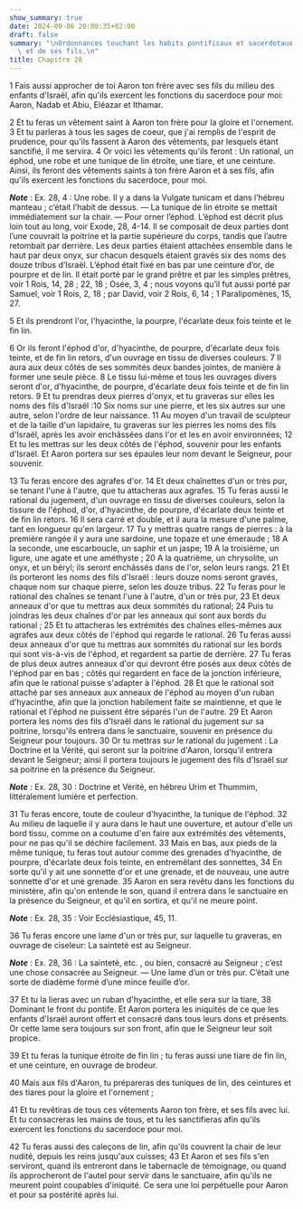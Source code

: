 ```yaml
---
show_summary: true
date: 2024-09-06 20:00:35+02:00
draft: false
summary: "\nOrdonnances touchant les habits pontificaux et sacerdotaux d\u2019Aaron\
  \ et de ses fils.\n"
title: Chapitre 28
---
```





1 Fais aussi approcher de toi Aaron ton frère avec ses fils du milieu des enfants d'Israël, afin qu'ils exercent les fonctions du sacerdoce pour moi: Aaron, Nadab et Abiu, Eléazar et Ithamar.


2 Et tu feras un vêtement saint à Aaron ton frère pour la gloire et l'ornement. 3 Et tu parleras à tous les sages de coeur, que j'ai remplis de l'esprit de prudence, pour qu'ils fassent à Aaron des vêtements, par lesquels étant sanctifié, il me servira. 4 Or voici les vêtements qu'ils feront : Un rational, un éphod, une robe et une tunique de lin étroite, une tiare, et une ceinture. Ainsi, ils feront des vêtements saints à ton frère Aaron et à ses fils, afin qu'ils exercent les fonctions du sacerdoce, pour moi.

***Note*** :  Ex. 28, 4 : Une robe. Il y a dans la Vulgate tunicam et dans l’hébreu manteau ; c’était l’habit de dessus. ― La tunique de lin étroite se mettait immédiatement sur la chair. ― Pour orner l’éphod. L’éphod est décrit plus loin tout au long, voir Exode, 28, 4-14. Il se composait de deux parties dont l’une couvrait la poitrine et la partie supérieure du corps, tandis que l’autre retombait par derrière. Les deux parties étaient attachées ensemble dans le haut par deux onyx, sur chacun desquels étaient gravés six des noms des douze tribus d’Israël. L’éphod était fixé en bas par une ceinture d’or, de pourpre et de lin. Il était porté par le grand prêtre et par les simples prêtres, voir 1 Rois, 14, 28 ; 22, 18 ; Osée, 3, 4 ; nous voyons qu’il fut aussi porté par Samuel, voir 1 Rois, 2, 18 ; par David, voir 2 Rois, 6, 14 ; 1 Paralipomènes, 15, 27.

5 Et ils prendront l'or, l'hyacinthe, la pourpre, l'écarlate deux fois teinte et le fin lin.


6 Or ils feront l'éphod d'or, d'hyacinthe, de pourpre, d'écarlate deux fois teinte, et de fin lin retors, d'un ouvrage en tissu de diverses couleurs. 7 Il aura aux deux côtés de ses sommités deux bandes jointes, de manière à former une seule pièce. 8 Le tissu lui-même et tous les ouvrages divers seront d'or, d'hyacinthe, de pourpre, d'écarlate deux fois teinte et de fin lin retors. 9 Et tu prendras deux pierres d'onyx, et tu graveras sur elles les noms des fils d'Israël :10 Six noms sur une pierre, et les six autres sur une autre, selon l'ordre de leur naissance. 11 Au moyen d'un travail de sculpteur et de la taille d'un lapidaire, tu graveras sur les pierres les noms des fils d'Israël, après les avoir enchâssées dans l'or et les en avoir environnées; 12 Et tu les mettras sur les deux côtés de l'éphod, souvenir pour les enfants d'Israël. Et Aaron portera sur ses épaules leur nom devant le Seigneur, pour souvenir.


13 Tu feras encore des agrafes d'or. 14 Et deux chaînettes d'un or très pur, se tenant l'une à l'autre, que tu attacheras aux agrafes. 15 Tu feras aussi le rational du jugement, d'un ouvrage en tissu de diverses couleurs, selon la tissure de l'éphod, d'or, d'hyacinthe, de pourpre, d'écarlate deux teinte et de fin lin retors. 16 Il sera carré et double, et il aura la mesure d'une palme, tant en longueur qu'en largeur. 17 Tu y mettras quatre rangs de pierres : à la première rangée il y aura une sardoine, une topaze et une émeraude ; 18 A la seconde, une escarboucle, un saphir et un jaspe; 19 A la troisième, un ligure, une agate et une améthyste ; 20 A la quatrième, un chrysolite, un onyx, et un béryl; ils seront enchâssés dans de l'or, selon leurs rangs. 21 Et ils porteront les noms des fils d'Israël : leurs douze noms seront gravés, chaque nom sur chaque pierre, selon les douze tribus. 22 Tu feras pour le rational des chaînes se tenant l'une à l'autre, d'un or très pur, 23 Et deux anneaux d'or que tu mettras aux deux
sommités du rational; 24 Puis tu joindras les deux chaînes d'or par les anneaux qui sont aux bords du rational ; 25 Et tu attacheras les extrémités des chaînes elles-mêmes aux agrafes aux deux côtés de l'éphod qui regarde le rational. 26 Tu feras aussi deux anneaux d'or que tu mettras aux sommités du rational sur les bords qui sont vis-à-vis de l'éphod, et regardent sa partie de derrière. 27 Tu feras de plus deux autres anneaux d'or qui devront être posés aux deux côtés de l'éphod par en bas ; côtés qui regardent en face de la jonction inférieure, afin que le rational puisse s'adapter à l'éphod. 28 Et que le rational soit attaché par ses anneaux aux anneaux de l'éphod au moyen d'un ruban d'hyacinthe, afin que la jonction habilement faite se maintienne, et que le rational et l'éphod ne puissent être séparés l'un de l'autre. 29 Et Aaron portera les noms des fils d'Israël dans le rational du jugement sur sa poitrine, lorsqu'ils entrera dans le sanctuaire, souvenir en présence du Seigneur pour toujours. 30 Or tu
mettras sur le rational du jugement : La Doctrine et la Vérité, qui seront sur la poitrine d'Aaron, lorsqu'il entrera devant le Seigneur; ainsi il portera toujours le jugement des fils d'Israël sur sa poitrine en la présence du Seigneur.

***Note*** :  Ex. 28, 30 : Doctrine et Vérité, en hébreu Urim et Thummim, littéralement lumière et perfection.


31 Tu feras encore, toute de couleur d'hyacinthe, la tunique de l'éphod. 32 Au milieu de laquelle il y aura dans le haut une ouverture, et autour d'elle un bord tissu, comme on a coutume d'en faire aux extrémités des vêtements, pour ne pas qu'il se déchire facilement. 33 Mais en bas, aux pieds de la même tunique, tu feras tout autour comme des grenades d'hyacinthe, de pourpre, d'écarlate deux fois teinte, en entremêlant des sonnettes, 34 En sorte qu'il y ait une sonnette d'or et une grenade, et de nouveau, une autre sonnette d'or et une grenade. 35 Aaron en sera revêtu dans les fonctions du ministère, afin qu'on entende le son, quand il entrera dans le sanctuaire en la présence du Seigneur, et qu'il en sortira, et qu'il ne meure point.

***Note*** :  Ex. 28, 35 : Voir Ecclésiastique, 45, 11.


36 Tu feras encore une lame d'un or très pur, sur laquelle tu graveras, en ouvrage de ciseleur: La sainteté est au Seigneur.

***Note*** :  Ex. 28, 36 : La sainteté, etc. , ou bien, consacré au Seigneur ; c’est une chose consacrée au Seigneur. ― Une lame d’un or très pur. C’était une sorte de diadème formé d’une mince feuille d’or.

37 Et tu la lieras avec un ruban d'hyacinthe, et elle sera sur la tiare, 38 Dominant le front du pontife. Et Aaron portera les iniquités de ce que les enfants d'Israël auront offert et consacré dans tous leurs dons et présents. Or cette lame sera toujours sur son front, afin que le Seigneur leur soit propice.


39 Et tu feras la tunique étroite de fin lin ; tu feras aussi une tiare de fin lin, et une ceinture, en ouvrage de brodeur.


40 Mais aux fils d'Aaron, tu prépareras des tuniques de lin, des ceintures et des tiares pour la gloire et l'ornement ;


41 Et tu revêtiras de tous ces vêtements Aaron ton frère, et ses fils avec lui. Et tu consacreras les mains de tous, et tu les sanctifieras afin qu'ils exercent les fonctions du sacerdoce pour moi.


42 Tu feras aussi des caleçons de lin, afin qu'ils couvrent la chair de leur nudité, depuis les reins jusqu'aux cuisses; 43 Et Aaron et ses fils s'en serviront, quand ils entreront dans le tabernacle de témoignage, ou quand ils approcheront de l'autel pour servir dans le sanctuaire, afin qu'ils ne meurent point coupables d'iniquité. Ce sera une loi perpétuelle pour Aaron et pour sa postérité après lui.


